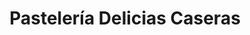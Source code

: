 ---
title: "Pastelería Delicias Caseras"
url: /frutillar/pasteleria-delicias-caseras/
shop: panadería
---